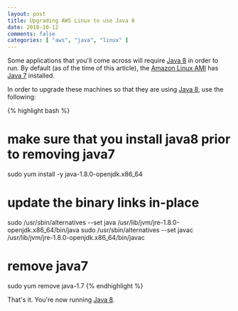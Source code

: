 ```yaml
---
layout: post
title: Upgrading AWS Linux to use Java 8
date: 2018-10-12
comments: false
categories: [ "aws", "java", "linux" ]
---
```


Some applications that you'll come across will require [Java 8](http://openjdk.java.net/projects/jdk8/) in order to run. By default (as of the time of this article), the [Amazon Linux AMI](https://aws.amazon.com/amazon-linux-ami/) has [Java 7](http://openjdk.java.net/projects/jdk7/) installed.

In order to upgrade these machines so that they are using [Java 8](http://openjdk.java.net/projects/jdk8/), use the following:

{% highlight bash %}
# make sure that you install java8 prior to removing java7
sudo yum install -y java-1.8.0-openjdk.x86_64

# update the binary links in-place
sudo /usr/sbin/alternatives --set java /usr/lib/jvm/jre-1.8.0-openjdk.x86_64/bin/java
sudo /usr/sbin/alternatives --set javac /usr/lib/jvm/jre-1.8.0-openjdk.x86_64/bin/javac

# remove java7
sudo yum remove java-1.7
{% endhighlight %}

That's it. You're now running [Java 8](http://openjdk.java.net/projects/jdk8/).
